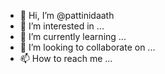 - 👋 Hi, I’m @pattinidaath
- 👀 I’m interested in ...
- 🌱 I’m currently learning ...
- 💞️ I’m looking to collaborate on ...
- 📫 How to reach me ...

<!---
pattinidaath/pattinidaath is a ✨ special ✨ repository because its `README.md` (this file) appears on your GitHub profile.
You can click the Preview link to take a look at your changes.
--->
